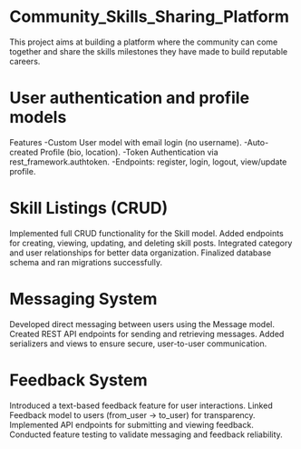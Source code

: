 # Community_Skills_Sharing_Platform
This project aims at building a platform where the community can come together and share the skills milestones they  have made to build reputable careers.

# User authentication and profile models
Features
-Custom User model with email login (no username).
-Auto-created Profile (bio, location).
-Token Authentication via rest_framework.authtoken.
-Endpoints: register, login, logout, view/update profile.

# Skill Listings (CRUD)
Implemented full CRUD functionality for the Skill model.
Added endpoints for creating, viewing, updating, and deleting skill posts.
Integrated category and user relationships for better data organization.
Finalized database schema and ran migrations successfully.

# Messaging System
Developed direct messaging between users using the Message model.
Created REST API endpoints for sending and retrieving messages.
Added serializers and views to ensure secure, user-to-user communication.

#  Feedback System
Introduced a text-based feedback feature for user interactions.
Linked Feedback model to users (from_user → to_user) for transparency.
Implemented API endpoints for submitting and viewing feedback.
Conducted feature testing to validate messaging and feedback reliability.
